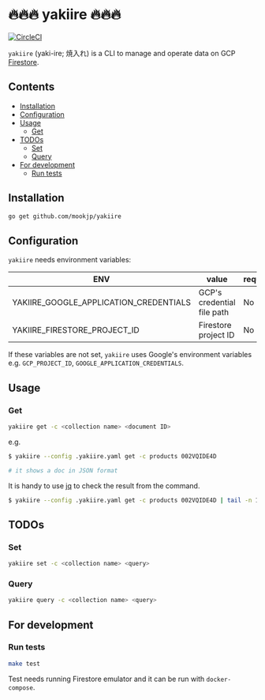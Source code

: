 🔥🔥🔥 yakiire 🔥🔥🔥
================================================================================

[![CircleCI](https://circleci.com/gh/mookjp/yakiire/tree/master.svg?style=svg)](https://circleci.com/gh/mookjp/yakiire/tree/master)

`yakiire` (yaki-ire; 焼入れ) is a CLI to manage and operate data on GCP [Firestore](https://firebase.google.com/docs/firestore).

<!-- START doctoc generated TOC please keep comment here to allow auto update -->
<!-- DON'T EDIT THIS SECTION, INSTEAD RE-RUN doctoc TO UPDATE -->
## Contents

- [Installation](#installation)
- [Configuration](#configuration)
- [Usage](#usage)
  - [Get](#get)
- [TODOs](#todos)
  - [Set](#set)
  - [Query](#query)
- [For development](#for-development)
  - [Run tests](#run-tests)

<!-- END doctoc generated TOC please keep comment here to allow auto update -->

## Installation

```bash
go get github.com/mookjp/yakiire
```

## Configuration

`yakiire` needs environment variables:

| ENV | value | required |
|-----|-------|----------|
| YAKIIRE_GOOGLE_APPLICATION_CREDENTIALS | GCP's credential file path | No |
| YAKIIRE_FIRESTORE_PROJECT_ID | Firestore project ID | No |


If these variables are not set, `yakiire` uses Google's environment variables e.g. `GCP_PROJECT_ID`, `GOOGLE_APPLICATION_CREDENTIALS`.


## Usage

### Get

```bash
yakiire get -c <collection name> <document ID>
```

e.g.

```bash
$ yakiire --config .yakiire.yaml get -c products 002VQIDE4D

# it shows a doc in JSON format
```

It is handy to use [jq](https://firebase.google.com/docs/firestore) to check the result from the command.

```bash
$ yakiire --config .yakiire.yaml get -c products 002VQIDE4D | tail -n 1 | jq .
```

## TODOs

### Set

```bash
yakiire set -c <collection name> <query>
```

### Query

```bash
yakiire query -c <collection name> <query>
```


## For development

### Run tests

```bash
make test
```

Test needs running Firestore emulator and it can be run with `docker-compose`.
